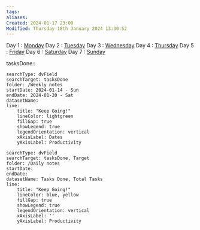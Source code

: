 ```yaml
---
tags: 
aliases: 
Created: 2024-01-17 23:00
Modified: Thursday 18th January 2024 13:30:52
---
```


Day 1 :                [Monday](<Daily notes/2024-01-15 - Mon>)
Day 2 :                [Tuesday](<Daily notes/2024-01-16 - Tue>)
Day 3 :                [Wednesday](<Daily notes/2024-01-17 - Wed>)
Day 4 :                [Thursday](<Daily notes/2024-01-18 - Thu>)
Day 5 :                [Friday](<Daily notes/2024-01-19 - Fri>)
Day 6 :                [Saturday](<Daily notes/2024-01-20 - Sat>)
Day 7 :                [Sunday](<Daily notes/2024-01-21 - Sun>)

tasksDone:: 

```tracker
searchType: dvField
searchTarget: tasksDone
folder: /Weekly notes 
startDate: 2024-01-14 - Sun
endDate: 2024-01-20 - Sat
datasetName: 
line:
    title: "Keep Going!"
    lineColor: lightgreen
    fillGap: true
    showLegend: true
    legendOrientation: vertical
    xAxisLabel: Dates
    yAxisLabel: Productivity
```


```tracker
searchType: dvField
searchTarget: tasksDone, Target
folder: /Daily notes 
startDate:
endDate:
datasetName: Tasks Done, Total Tasks
line:
    title: "Keep Going!"
    lineColor: blue, yellow
    fillGap: true
    showLegend: true
    legendOrientation: vertical
    xAxisLabel: ''
    yAxisLabel: Productivity
```